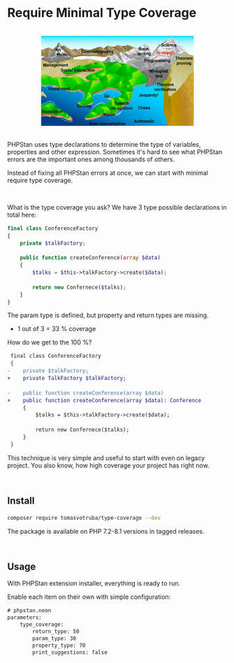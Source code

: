 # Require Minimal Type Coverage

<br>

<div align="center">
    <img src="/docs/required_type_level.jpg" style="width: 25em" alt="AI abilities sea level rising... as way to rise type coverage for class elements">
</div>

<br>

PHPStan uses type declarations to determine the type of variables, properties and other expression. Sometimes it's hard to see what PHPStan errors are the important ones among thousands of others.

Instead of fixing all PHPStan errors at once, we can start with minimal require type coverage.

<br>

What is the type coverage you ask? We have 3 type possible declarations in total here:

```php
final class ConferenceFactory
{
    private $talkFactory;

    public function createConference(array $data)
    {
        $talks = $this->talkFactory->create($data);

        return new Confernece($talks);
    }
}
```

The param type is defined, but property and return types are missing.

* 1 out of 3 = 33 % coverage

How do we get to the 100 %?

```diff
 final class ConferenceFactory
 {
-    private $talkFactory;
+    private TalkFactory $talkFactory;

-    public function createConference(array $data)
+    public function createConference(array $data): Conference
     {
         $talks = $this->talkFactory->create($data);

         return new Confernece($talks);
     }
 }
```

This technique is very simple and useful to start with even on legacy project. You also know, how high coverage your project has right now.

<br>

## Install

```bash
composer require tomasvotruba/type-coverage --dev
```

The package is available on PHP 7.2-8.1 versions in tagged releases.

<br>

## Usage

With PHPStan extension installer, everything is ready to run.

Enable each item on their own with simple configuration:

```neon
# phpstan.neon
parameters:
    type_coverage:
        return_type: 50
        param_type: 30
        property_type: 70
        print_suggestions: false
```
